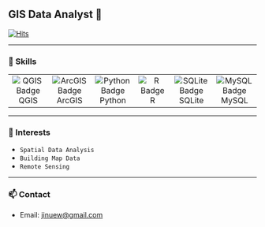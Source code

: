## GIS Data Analyst 👋

[![Hits](https://hits.seeyoufarm.com/api/count/incr/badge.svg?url=https%3A%2F%2Fgithub.com%2FGoodwlsdn&count_bg=%236DD6E5&title_bg=%23374ECB&icon=&icon_color=%23E7E7E7&title=hits&edge_flat=false)](https://hits.seeyoufarm.com)

---

### 💪 Skills
<table>
  <tr>
    <td align="center">
      <img src="https://img.shields.io/badge/QGIS-589632?style=flat-square&logo=QGIS&logoColor=white" alt="QGIS Badge"/>
      <br>QGIS
    </td>
    <td align="center">
      <img src="https://img.shields.io/badge/ArcGIS-2C7AC3?style=flat-square&logo=ArcGIS&logoColor=white" alt="ArcGIS Badge"/>
      <br>ArcGIS
    </td>
    <td align="center">
      <img src="https://img.shields.io/badge/Python-3776AB?style=flat-square&logo=Python&logoColor=white" alt="Python Badge"/>
      <br>Python
    </td>
    <td align="center">
      <img src="https://img.shields.io/badge/R-276DC3?style=flat-square&logo=R&logoColor=white" alt="R Badge"/>
      <br>R
    </td>
    <td align="center">
      <img src="https://img.shields.io/badge/SQLite-003B57?style=flat-square&logo=SQLite&logoColor=white" alt="SQLite Badge"/>
      <br>SQLite
    </td>
    <td align="center">
      <img src="https://img.shields.io/badge/MySQL-4479A1?style=flat-square&logo=MySQL&logoColor=white" alt="MySQL Badge"/>
      <br>MySQL
    </td>
  </tr>
</table>

---

### 🌱 Interests
- `Spatial Data Analysis`
- `Building Map Data`
- `Remote Sensing`

---

### 📫 Contact
- Email: [jinuew@gmail.com](mailto:jinuew@gmail.com)


<!--
**Goodwlsdn/Goodwlsdn** is a ✨ _special_ ✨ repository because its `README.md` (this file) appears on your GitHub profile.

Here are some ideas to get you started:

- 🔭 I’m currently working on 
- 🌱 I’m currently learning ...
- 👯 I’m looking to collaborate on ...
- 🤔 I’m looking for help with ...
- 💬 Ask me about ...
- 📫 How to reach me: ...
- 😄 Pronouns: ...
- ⚡ Fun fact: ...
-->
